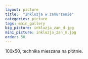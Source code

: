 ```yaml
---
layout: picture
title:  "Inkluzja w zanurzenie"
categories: picture
tags: main_gallery
big_picture: inkluzja_zan_d.jpg
mini_picture: inkluzja_zan_m.jpg
order: 50
---
```

100x50, technika mieszana na płótnie.
